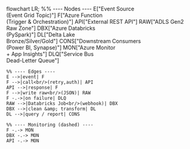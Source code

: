 flowchart LR;
    %% ---- Nodes ----
    E["Event Source<br/>(Event Grid Topic)"]
    F["Azure Function<br/>(Trigger &amp; Orchestration)"]
    API["External REST API"]
    RAW["ADLS Gen2<br/>Raw Zone"]
    DBX["Azure Databricks<br/>(PySpark)"]
    DL["Delta Lake<br/>Bronze/Silver/Gold"]
    CONS["Downstream Consumers<br/>(Power BI, Synapse)"]
    MON["Azure Monitor<br/>+ App Insights"]
    DLQ["Service Bus<br/>Dead-Letter Queue"]

    %% ---- Edges ----
    E -->|event| F
    F -->|call<br/>(retry,auth)| API
    API -->|response| F
    F -->|write raw<br/>(JSON)| RAW
    F -.->|on failure| DLQ
    RAW -->|Databricks Job<br/>(webhook)| DBX
    DBX -->|clean &amp; transform| DL
    DL -->|query / report| CONS

    %% ---- Monitoring (dashed) ----
    F -.-> MON
    DBX -.-> MON
    API -.-> MON
